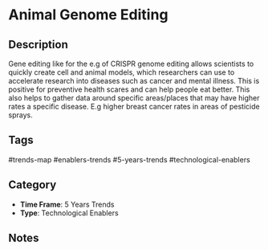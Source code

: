 # Animal Genome Editing

## Description
Gene editing like for the e.g of CRISPR genome editing allows scientists to quickly create cell and animal models, which researchers can use to accelerate research into diseases such as cancer and mental illness. This is positive for preventive health scares and can help people eat better. This also helps  to gather data around specific areas/places that may have higher rates a specific disease. E.g higher breast cancer rates in areas of pesticide sprays.

## Tags
#trends-map #enablers-trends #5-years-trends #technological-enablers

## Category
- **Time Frame**: 5 Years Trends
- **Type**: Technological Enablers

## Notes
<!-- Add your notes here -->
